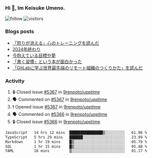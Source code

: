 ### Hi 👋, Im Keisuke Umeno.

<!--
**9renpoto/9renpoto** is a ✨ _special_ ✨ repository because its `README.md` (this file) appears on your GitHub profile.

Here are some ideas to get you started:

- 🔭 I’m currently working on ...
- 🌱 I’m currently learning ...
- 👯 I’m looking to collaborate on ...
- 🤔 I’m looking for help with ...
- 💬 Ask me about ...
- 📫 How to reach me: ...
- 😄 Pronouns: ...
- ⚡ Fun fact: ...
-->

![follow](https://img.shields.io/github/followers/9renpoto?label=Follow&style=social)
![visitors](https://komarev.com/ghpvc/?username=9renpoto&label=Profile%20views&color=0e75b6&style=flat)

### Blogs posts

<!-- BLOG-POST-LIST:START -->
- [「怒りが消える」心のトレーニングを読んだ](https://9renpoto.win/entry/2025/02/01/anger-management)
- [2024年終わり](https://9renpoto.win/entry/2024/12/31/2024-end)
- [今抱えている目標や夢](https://9renpoto.win/entry/2024/12/02/objective)
- [「書く習慣」という本が面白かった](https://9renpoto.win/entry/2024/11/11/leave_a_feeling_sad)
- [「GitLabに学ぶ世界最先端のリモート組織のつくりかた」を読んだ](https://9renpoto.win/entry/2024/09/10/remote_organization)
<!-- BLOG-POST-LIST:END -->

### Activity

<!--START_SECTION:activity-->
1. 🔒 Closed issue [#5367](https://github.com/9renpoto/upptime/issues/5367) in [9renpoto/upptime](https://github.com/9renpoto/upptime)
2. 🗣 Commented on [#5367](https://github.com/9renpoto/upptime/issues/5367#issuecomment-2637098825) in [9renpoto/upptime](https://github.com/9renpoto/upptime)
3. ❗ Opened issue [#5367](https://github.com/9renpoto/upptime/issues/5367) in [9renpoto/upptime](https://github.com/9renpoto/upptime)
4. 🗣 Commented on [#5366](https://github.com/9renpoto/upptime/issues/5366#issuecomment-2636600168) in [9renpoto/upptime](https://github.com/9renpoto/upptime)
5. 🔒 Closed issue [#5366](https://github.com/9renpoto/upptime/issues/5366) in [9renpoto/upptime](https://github.com/9renpoto/upptime)
<!--END_SECTION:activity-->

<!--START_SECTION:waka-->

```txt
JavaScript   14 hrs 12 mins  ███████████████▒░░░░░░░░░   61.96 %
TypeScript   5 hrs 29 mins   ██████░░░░░░░░░░░░░░░░░░░   23.99 %
Markdown     1 hr 19 mins    █▒░░░░░░░░░░░░░░░░░░░░░░░   05.79 %
SQL          1 hr 15 mins    █▒░░░░░░░░░░░░░░░░░░░░░░░   05.48 %
YAML         16 mins         ▒░░░░░░░░░░░░░░░░░░░░░░░░   01.17 %
```

<!--END_SECTION:waka-->
